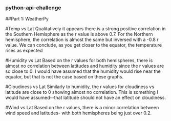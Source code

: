 ### python-api-challenge

##Part 1: WeatherPy

#Temp vs Lat
Qualitatively it appears there is a strong positive correlation in the Southern Hemisphere as the r value is above 0.7. For the Northern hemisphere, the correlation is almost the same but inversed with a -0.8 r value. We can conclude, as you get closer to the equator, the temperature rises as expected

#Humidity vs Lat
Based on the r values for both hemispheres, there is almost no correlation between latitudes and humidity since the r values are so close to 0. I would have assumed that the humidity would rise near the equator, but that is not the case based on these graphs.

#Cloudiness vs Lat
 Similarly to humidity, the r values for cloudiness vs latitude are close to 0 showing almost no correlation. This is something I would have assumed--that latitude should not have an effect on cloudiness.

 #Wind vs Lat
  Based on the r values, there is a minor correlation between wind speed and latitudes- with both hemispheres being just over 0.2.
